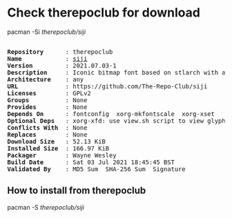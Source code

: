 # Check therepoclub for download

pacman -Si *therepoclub/siji*

<div class="highlight"><pre class="highlight"><text>
<b>Repository</b>      : therepoclub
<b>Name</b>            : <a href="../../x86_64/siji-2021.07.03-1-any.pkg.tar.zst">siji</a>
<b>Version</b>         : 2021.07.03-1
<b>Description</b>     : Iconic bitmap font based on stlarch with additional glyphs
<b>Architecture</b>    : any
<b>URL</b>             : https://github.com/The-Repo-Club/siji
<b>Licenses</b>        : GPLv2
<b>Groups</b>          : None
<b>Provides</b>        : None
<b>Depends On</b>      : fontconfig  xorg-mkfontscale  xorg-xset
<b>Optional Deps</b>   : xorg-xfd: use view.sh script to view glyphs
<b>Conflicts With</b>  : None
<b>Replaces</b>        : None
<b>Download Size</b>   : 52.13 KiB
<b>Installed Size</b>  : 166.97 KiB
<b>Packager</b>        : Wayne Wesley <wayne6324@gmail.com>
<b>Build Date</b>      : Sat 03 Jul 2021 18:45:45 BST
<b>Validated By</b>    : MD5 Sum  SHA-256 Sum  Signature
</text></pre></div>

## How to install from therepoclub

pacman -S *therepoclub/siji*
